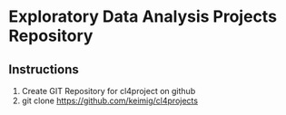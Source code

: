# Exploratory Data Analysis Projects Repository

## Instructions
1. Create GIT Repository for cl4project on github
2. git clone https://github.com/keimig/cl4projects


